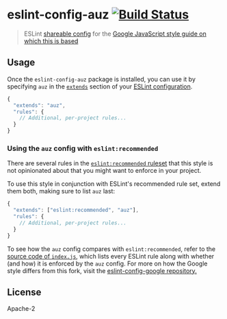 # eslint-config-auz [![Build Status](https://travis-ci.org/auzmartist/eslint-config-auz.svg?branch=master)](https://travis-ci.org/auzmartist/eslint-config-auz)

> ESLint [shareable config](http://eslint.org/docs/developer-guide/shareable-configs.html) for the [Google JavaScript style guide on which this is based](https://google.github.io/styleguide/jsguide.html)

## Usage

Once the `eslint-config-auz` package is installed, you can use it by specifying `auz` in the [`extends`](http://eslint.org/docs/user-guide/configuring#extending-configuration-files) section of your [ESLint configuration](http://eslint.org/docs/user-guide/configuring).

```js
{
  "extends": "auz",
  "rules": {
    // Additional, per-project rules...
  }
}
```

### Using the `auz` config with `eslint:recommended`

There are several rules in the [`eslint:recommended` ruleset](http://eslint.org/docs/rules/) that this style is not opinionated about that you might want to enforce in your project.

To use this style in conjunction with ESLint's recommended rule set, extend them both, making sure to list `auz` last:

```js
{
  "extends": ["eslint:recommended", "auz"],
  "rules": {
    // Additional, per-project rules...
  }
}
```

To see how the `auz` config compares with `eslint:recommended`, refer to the [source code of `index.js`](https://github.com/auzmartist/eslint-config-auz/blob/master/index.js), which lists every ESLint rule along with whether (and how) it is enforced by the `auz` config. For more on how the Google style differs from this fork, visit the [eslint-config-google repository.](https://github.com/google/eslint-config-google/)


## License

Apache-2
